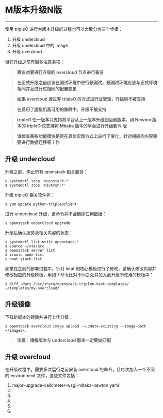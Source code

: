 # M版本升级N版

---

使用 tripleO 进行大版本升级的过程也可以大致分为三个步骤：

1. 升级 undercloud
2. 升级 undercloud 中的 image
3. 升级 overcloud

但在升级之前有很多注意事项：

>**建议对要进行升级的 overcloud 节点进行备份**

>**在正式升级之前应该在测试环境中进行预测试，预测试环境应该与正式环境相同并且进行过相同的配置变更**

>**如果 overcloud 通过非 tripleO 的方式进行过管理，升级则不被支持**

>**在启用了虚拟机高可用的集群中，升级不被支持**

>**tripleO 任一版本只支持将平台从上一版本升级到当前版本，如 Newton 版本的 tripleO 仅支持将 Mitaka 版本的平台进行升级到 N 版**

>**请检查某些功能模块是否在具体实现方式上进行了变化，针对相应的内容需要进行数据迁移等工作**

## 升级 undercloud

升级之前，停止所有 openstack 相关服务：
```shell
$ systemctl stop 'openstack-*'
$ systemctl stop 'neutron-*'
```

升级 tripleO 相关软件包：
```shell
$ yum update python-tripleoclient
```

进行 undercloud 升级，该命令并不会删除任何数据：
```shell
$ openstack undercloud upgrade
```

升级后确认服务及相关内容的状态：
```shell
$ systemctl list-units openstack-*
$ source ~/stackrc
$ openstack server list
$ ironic node-list
$ heat stack-list
```

如果在之前的部署过程中，针对 heat 的核心模板进行了修改，请确认修改内容并修改相应的升级模板，用如下命令比对不同之处并加入到升级所使用的模板中：
```shell
$ diff -Nary /usr/share/openstack-tripleo-heat-templates/ ~/templates/my-overcloud/
```

## 升级镜像

下载新版本的镜像并进行上传升级：
```shell
$ openstack overcloud image upload --update-existing --image-path ~/images/.
```

>**注意：镜像版本与 undercloud 版本一定要向匹配**

## 升级 overcloud

在升级过程中，需要多次运行之前安装 overcloud 的命令，且每次加入一个不同的 environment 文件，这些文件包括：

1. major-upgrade-ceilometer-wsgi-mitaka-newton.yaml 
2.
3.
4.
5.
6.